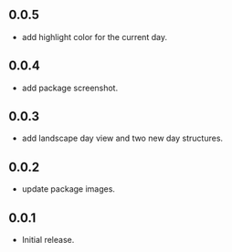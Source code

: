 ## 0.0.5

* add highlight color for the current day.

## 0.0.4

* add package screenshot.

## 0.0.3

* add landscape day view and two new day structures.

## 0.0.2

* update package images.

## 0.0.1

* Initial release.
